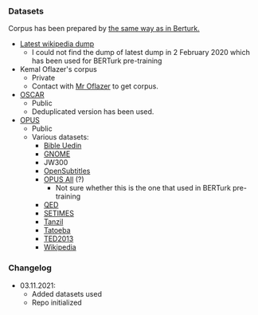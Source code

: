 ### Datasets

Corpus has been prepared by [the same way as in Berturk.](https://github.com/stefan-it/turkish-bert/issues/28)

- [Latest wikipedia dump](https://dumps.wikimedia.org/trwiki/latest/trwiki-latest-pages-articles.xml.bz2)
  - I could not find the dump of latest dump in 2 February 2020 which has been used for BERTurk pre-training 
- Kemal Oflazer's corpus
  - Private
  - Contact with [Mr Oflazer](https://www.andrew.cmu.edu/user/ko/) to get corpus.  
- [OSCAR](https://oscar-corpus.com/post/oscar-2019/)
  - Public
  - Deduplicated version has been used.
- [OPUS](https://opus.nlpl.eu)
   - Public
   - Various datasets:   
     - [Bible Uedin](https://opus.nlpl.eu/bible-uedin.php)
     - [GNOME](https://opus.nlpl.eu/GNOME.php)
     - JW300
     - [OpenSubtitles](https://opus.nlpl.eu/OpenSubtitles.php)
     - [OPUS All](https://opus.nlpl.eu/opus-100.php) (?)
        - Not sure whether this is the one that used in BERTurk pre-training
     - [QED](https://opus.nlpl.eu/QED.php) 
     - [SETIMES](https://opus.nlpl.eu/SETIMES.php)
     - [Tanzil](https://opus.nlpl.eu/Tanzil.php)
     - [Tatoeba](https://opus.nlpl.eu/Tatoeba.php)
     - [TED2013](https://opus.nlpl.eu/TED2013.php)
     - [Wikipedia](https://opus.nlpl.eu/Wikipedia.php)


### Changelog

- 03.11.2021: 
    - Added datasets used
    - Repo initialized
